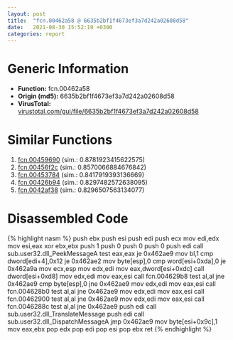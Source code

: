 ```yaml
---
layout: post
title:  "fcn.00462a58 @ 6635b2bf1f4673ef3a7d242a02608d58"
date:   2021-08-30 15:52:19 +0300
categories: report
---
```


# Generic Information
- **Function:** fcn.00462a58
- **Origin (md5):** 6635b2bf1f4673ef3a7d242a02608d58
- **VirusTotal:** [virustotal.com/gui/file/6635b2bf1f4673ef3a7d242a02608d58][virustotal_ref]



# Similar Functions

1. [fcn.00459690][similar_1_ref] (sim.: 0.8781923415622575)
2. [fcn.00456f2c][similar_2_ref] (sim.: 0.8570066884676842)
3. [fcn.00453784][similar_3_ref] (sim.: 0.8417919393136669)
4. [fcn.00426b94][similar_4_ref] (sim.: 0.8297482572638095)
5. [fcn.0042af38][similar_5_ref] (sim.: 0.8296507563134077)


# Disassembled Code

{% highlight nasm %}
push ebx
push esi
push edi
push ecx
mov edi,edx
mov esi,eax
xor ebx,ebx
push 1
push 0
push 0
push 0
push edi
call sub.user32.dll_PeekMessageA
test eax,eax
je 0x462ae9
mov bl,1
cmp dword[edi+4],0x12
je 0x462ae2
mov byte[esp],0
cmp word[esi+0xda],0
je 0x462a9a
mov ecx,esp
mov edx,edi
mov eax,dword[esi+0xdc]
call dword[esi+0xd8]
mov edx,edi
mov eax,esi
call fcn.004629b8
test al,al
jne 0x462ae9
cmp byte[esp],0
jne 0x462ae9
mov edx,edi
mov eax,esi
call fcn.004628b0
test al,al
jne 0x462ae9
mov edx,edi
mov eax,esi
call fcn.00462900
test al,al
jne 0x462ae9
mov edx,edi
mov eax,esi
call fcn.0046288c
test al,al
jne 0x462ae9
push edi
call sub.user32.dll_TranslateMessage
push edi
call sub.user32.dll_DispatchMessageA
jmp 0x462ae9
mov byte[esi+0x9c],1
mov eax,ebx
pop edx
pop edi
pop esi
pop ebx
ret 
{% endhighlight %}


[similar_1_ref]: /report/fcn.00459690@27f3ad32e2eddc62e5434f19748fa0be
[similar_2_ref]: /report/fcn.00456f2c@2ba145d6678d721baeb8d825fab7c600
[similar_3_ref]: /report/fcn.00453784@8aa4eec8eb0ac35fe10d9e0394d3dbe4
[similar_4_ref]: /report/fcn.00426b94@27f3ad32e2eddc62e5434f19748fa0be
[similar_5_ref]: /report/fcn.0042af38@6635b2bf1f4673ef3a7d242a02608d58
[virustotal_ref]: https://www.virustotal.com/gui/file/6635b2bf1f4673ef3a7d242a02608d58